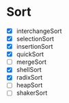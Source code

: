 # Sort

- [x] interchangeSort
- [x] selectionSort
- [x] insertionSort
- [x] quickSort
- [ ] mergeSort
- [x] shellSort
- [x] radixSort
- [ ] heapSort
- [ ] shakerSort
